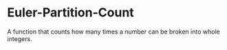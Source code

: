 # Euler-Partition-Count
A function that counts how many times a number can be broken into whole integers.
